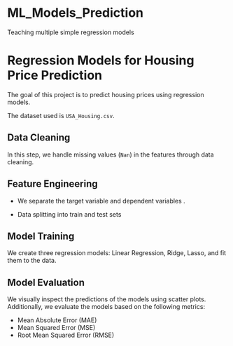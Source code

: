 # ML_Models_Prediction
Teaching multiple simple regression models
# Regression Models for Housing Price Prediction

The goal of this project is to predict housing prices using regression models. 

The dataset used is `USA_Housing.csv`.

## Data Cleaning

In this step, we handle missing values (`Nan`) in the features through data cleaning.

## Feature Engineering

- We separate the target variable and dependent variables .

-  Data splitting into train and test sets

## Model Training

We create three regression models:
 Linear Regression, Ridge, Lasso, and fit them to the data.

## Model Evaluation

We visually inspect the predictions of the models using scatter plots. 
Additionally, we evaluate the models based on the following metrics:
- Mean Absolute Error (MAE)
- Mean Squared Error (MSE)
- Root Mean Squared Error (RMSE)



